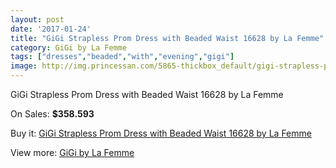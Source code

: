 ```yaml
---
layout: post
date: '2017-01-24'
title: "GiGi Strapless Prom Dress with Beaded Waist 16628 by La Femme"
category: GiGi by La Femme
tags: ["dresses","beaded","with","evening","gigi"]
image: http://img.princessan.com/5865-thickbox_default/gigi-strapless-prom-dress-with-beaded-waist-16628-by-la-femme.jpg
---
```

GiGi Strapless Prom Dress with Beaded Waist 16628 by La Femme

On Sales: **$358.593**
<a href="https://www.princessan.com/en/gigi-by-la-femme/2679-gigi-strapless-prom-dress-with-beaded-waist-16628-by-la-femme.html"><amp-img layout="responsive" width="600" height="600" src="//img.princessan.com/5865-thickbox_default/gigi-strapless-prom-dress-with-beaded-waist-16628-by-la-femme.jpg" alt="GiGi Strapless Prom Dress with Beaded Waist 16628 by La Femme 0" /></a>
<a href="https://www.princessan.com/en/gigi-by-la-femme/2679-gigi-strapless-prom-dress-with-beaded-waist-16628-by-la-femme.html"><amp-img layout="responsive" width="600" height="600" src="//img.princessan.com/5866-thickbox_default/gigi-strapless-prom-dress-with-beaded-waist-16628-by-la-femme.jpg" alt="GiGi Strapless Prom Dress with Beaded Waist 16628 by La Femme 1" /></a>

Buy it: [GiGi Strapless Prom Dress with Beaded Waist 16628 by La Femme](https://www.princessan.com/en/gigi-by-la-femme/2679-gigi-strapless-prom-dress-with-beaded-waist-16628-by-la-femme.html "GiGi Strapless Prom Dress with Beaded Waist 16628 by La Femme")

View more: [GiGi by La Femme](https://www.princessan.com/en/21-gigi-by-la-femme "GiGi by La Femme")
